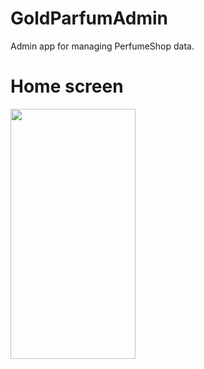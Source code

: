 # GoldParfumAdmin
Admin app for managing PerfumeShop data.


# Home screen

<img src="https://github.com/petya3000/GoldParfumAdmin/assets/99812822/34bf687a-6d0c-4d48-8ff4-e719002ef370" width="200" height="400"/>


